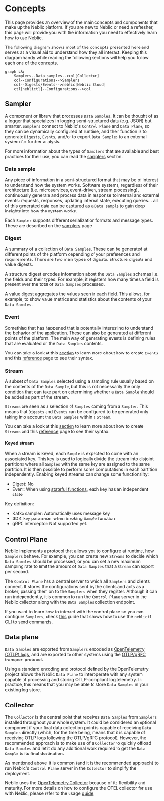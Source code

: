 # Concepts

This page provides an overview of the main concepts and components that make up the Neblic platform. If you are new to Neblic or need a refresher, this page will provide you with the information you need to effectively learn how to use Neblic. 

The following diagram shows most of the concepts presented here and serves as a visual aid to understand how they all interact. Keeping this diagram handy while reading the following sections will help you follow each one of the concepts.

```mermaid
graph LR;
    Samplers--Data samples-->col[Collector]
    col--Configurations-->Samplers
    col--Digests/Events-->neblic[Neblic Cloud]
    ctl[neblictl]--Configurations-->col
```

## Sampler

A component or library that processes `Data Samples`. It can be thought of as a logger that specializes in logging semi-structured data (e.g. JSON) but smarter. `Samplers` connect to Neblic's `Control Plane` and `Data Plane`, so they can be dynamically configured at runtime, and their function is to generate `Digests`, `Events`, and/or to export `Data Samples` to an external system for further analysis.

For more information about the types of `Samplers` that are available and best practices for their use, you can read the [samplers](../learn/samplers.md) section.

### Data sample

Any piece of information in a semi-structured format that may be of interest to understand how the system works. Software systems, regardless of their architecture (i.e. microservices, event-driven, stream processing), continuously generate and process data in response to internal and external events: requests, responses, updating internal state, executing queries... all of this generated data can be captured as a `Data sample` to gain deep insights into how the system works.

Each `Sampler` supports different serialization formats and message types. These are described on the [samplers](../learn/samplers.md#available-samplers) page 

### Digest

A summary of a collection of `Data Samples`. These can be generated at different points of the platform depending of your preferences and requirements. There are two main types of digests: structure digests and value digests.

A structure digest encodes information about the `Data Samples` schemas i.e. the fields and their types. For example, it registers how many times a field is present over the total of `Data Samples` processed.

A value digest aggregates the values seen in each field. This allows, for example, to show value metrics and statistics about the contents of your `Data Samples`.

### Event

Something that has happened that is potentially interesting to understand the behavior of the application. These can also be generated at different points of the platform. The main way of generating events is defining rules that are evaluated on the `Data Samples` contents.

You can take a look at this [section](../learn/samplers.md#configuration) to learn more about how to create `Events` and this [reference](../reference/rules.md) page to see their syntax.

### Stream

A subset of `Data Samples` selected using a sampling rule usually based on the contents of the `Data Sample`, but this is not necessarily the only condition that can take part on determining whether a `Data Sample` should be added as part of the stream.

`Streams` are seen as a selection of `Samples` coming from a `Sampler`. This means that `Digests` and `Events` can be configured to be generated only taking into account the `Data Samples` within a `Stream`.

You can take a look at this [section](../learn/samplers.md#configuration) to learn more about how to create `Streams` and this [reference](../reference/rules.md) page to see their syntax.

#### Keyed stream

When a stream is keyed, each `Sample` is expected to come with an associated key. This key is used to logically divide the stream into disjoint partitions where all `Samples` with the same key are assigned to the same partition. It is then possible to perform some computations in each partition independently. Enabling keyed streams can change some functionality:

- Digest: No
- Event: When using [stateful functions](../reference/rules.md#rules), each key has an independent state. 

Key definition:

- Kafka sampler: Automatically uses message key
- SDK: `key` parameter when invoking `Sample` function
- gRPC interceptor: Not supported yet.

## Control Plane

Neblic implements a protocol that allows you to configure at runtime, how `Samplers` behave. For example, you can create new `Streams` to decide which `Data Samples` should be processed, or you can set a new maximum sampling rate to limit the amount of `Data Samples` that a `Stream` can export per second.

The `Control Plane` has a central server to which all `Samplers` and clients connect. It stores the configurations sent by the clients and acts as a broker, passing them on to the `Samplers` when they register. Although it can run independently, it is common to run the `Control Plane` server in the Neblic collector along with the `Data Samples` collection endpoint.

If you want to learn how to interact with the control plane so you can configure `Samplers`, check [this](../reference/neblictl.md) guide that shows how to use the `neblictl` CLI to send commands. 

## Data plane

`Data Samples` are exported from `Samplers` encoded as [OpenTelemetry (OTLP) logs](https://opentelemetry.io/docs/reference/specification/logs/data-model), and are exported to other systems using the [OTLP/gRPC](https://opentelemetry.io/docs/reference/specification/protocol/otlp/#otlpgrpc) transport protocol. 

Using a standard encoding and protocol defined by the OpenTelemetry project allows the Neblic `Data Plane` to interoperate with any system capable of processing and storing OTLP-compliant log telemetry. In practice, this means that you may be able to store `Data Samples` in your existing log store.

## Collector

The `Collector` is the central point that receives `Data Samples` from `Samplers` installed throughout your whole system. It could be considered an optional component if your final data collection point is capable of receiving `Data Samples` directly (which, for the time being, means that it is capable of receiving OTLP logs following the OTLP/gRPC protocol). However, the recommended approach is to make use of a `Collector` to quickly offload `Data Samples` and let it do any additional work required to get the `Data Sample` to its final destination.

As mentioned above, it is common (and it is the recommended approach) to run Neblic's `Control Plane` server in the `Collector` to simplify the deployment.

Neblic uses the [OpenTelemetry Collector](https://opentelemetry.io/docs/collector/) because of its flexibility and maturity. For more details on how to configure the OTEL collector for use with Neblic, please refer to the usage [guide](../getting-started/usage.md).
